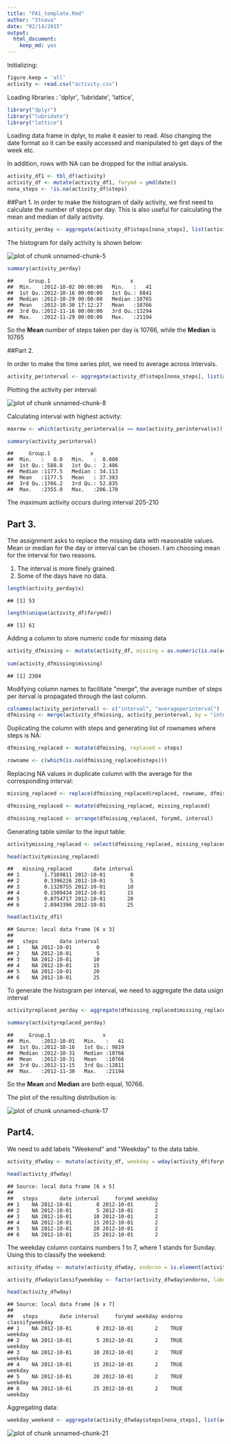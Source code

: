 ```yaml
---
title: "PA1_template.Rmd"
author: "Itnava"
date: "02/14/2015"
output:
  html_document:
    keep_md: yes
---
```


Initializing:


```r
figure.keep = 'all'
activity <- read.csv("activity.csv")
```

Loading libraries : 'dplyr', 'lubridate', 'lattice',


```r
library("dplyr")
library("lubridate")
library("lattice")
```

Loading data frame in dplyr, to make it easier to read. Also changing the date format so it can be easily accessed and manipulated to get days of the week etc.

In addition, rows with NA can be dropped for the initial analysis.



```r
activity_df1 <- tbl_df(activity)
activity_df <- mutate(activity_df1, forymd = ymd(date))
nona_steps <- !is.na(activity_df$steps)
```
##Part 1.
In order to make the histogram of daily activity, we first need to calculate the number of steps per day. This is also useful for calculating the mean and median of daily activity.


```r
activity_perday <- aggregate(activity_df$steps[nona_steps], list(activity_df$forymd[nona_steps]), sum)
```
The histogram for daily activity is shown below:

![plot of chunk unnamed-chunk-5](figure/unnamed-chunk-5-1.png) 


```r
summary(activity_perday)
```

```
##     Group.1                          x        
##  Min.   :2012-10-02 00:00:00   Min.   :   41  
##  1st Qu.:2012-10-16 00:00:00   1st Qu.: 8841  
##  Median :2012-10-29 00:00:00   Median :10765  
##  Mean   :2012-10-30 17:12:27   Mean   :10766  
##  3rd Qu.:2012-11-16 00:00:00   3rd Qu.:13294  
##  Max.   :2012-11-29 00:00:00   Max.   :21194
```
So the **Mean** number of steps taken per day is 10766, while the **Median** is 10765

##Part 2.

In order to make the time series plot, we need to average across intervals. 


```r
activity_perinterval <- aggregate(activity_df$steps[nona_steps], list(activity_df$interval[nona_steps]), mean)
```
Plotting the activity per interval:

![plot of chunk unnamed-chunk-8](figure/unnamed-chunk-8-1.png) 

Calculating interval with highest activity:


```r
maxrow <- which(activity_perinterval$x == max(activity_perinterval$x))

summary(activity_perinterval)
```

```
##     Group.1             x          
##  Min.   :   0.0   Min.   :  0.000  
##  1st Qu.: 588.8   1st Qu.:  2.486  
##  Median :1177.5   Median : 34.113  
##  Mean   :1177.5   Mean   : 37.383  
##  3rd Qu.:1766.2   3rd Qu.: 52.835  
##  Max.   :2355.0   Max.   :206.170
```
The maximum activity occurs during interval 205-210

## Part 3.

The assignment asks to replace the missing data with reasonable values. Mean or median for the day or interval can be chosen. I am choosing mean for the interval for two reasons. 

1. The interval is more finely grained.
2. Some of the days have no data.


```r
length(activity_perday$x)
```

```
## [1] 53
```

```r
length(unique(activity_df$forymd))
```

```
## [1] 61
```

Adding a column to store numeric code for missing data



```r
activity_dfmissing <- mutate(activity_df, missing = as.numeric(is.na(activity_df$steps)))
                             
sum(activity_dfmissing$missing)
```

```
## [1] 2304
```

Modifying column names to facilitate "merge", the average number of steps per iterval is propagated through the last column.


```r
colnames(activity_perinterval) <- c("interval", "averageperinterval")
dfmissing <- merge(activity_dfmissing, activity_perinterval, by = "interval")
```
Duplicating the column with steps and generating list of rownames where steps is NA:


```r
dfmissing_replaced <- mutate(dfmissing, replaced = steps)

rowname <- c(which(is.na(dfmissing_replaced$steps)))
```
Replacing NA values in duplicate column with the average for the corresponding interval:

```r
missing_replaced <- replace(dfmissing_replaced$replaced, rowname, dfmissing_replaced$averageperinterval[rowname])

dfmissing_replaced <- mutate(dfmissing_replaced, missing_replaced)

dfmissing_replaced <- arrange(dfmissing_replaced, forymd, interval)                             
```
Generating table similar to the input table:


```r
activitymissing_replaced <- select(dfmissing_replaced, missing_replaced, date, interval, -forymd, -steps, -averageperinterval, -replaced )

head(activitymissing_replaced)
```

```
##   missing_replaced       date interval
## 1        1.7169811 2012-10-01        0
## 2        0.3396226 2012-10-01        5
## 3        0.1320755 2012-10-01       10
## 4        0.1509434 2012-10-01       15
## 5        0.0754717 2012-10-01       20
## 6        2.0943396 2012-10-01       25
```

```r
head(activity_df1)
```

```
## Source: local data frame [6 x 3]
## 
##   steps       date interval
## 1    NA 2012-10-01        0
## 2    NA 2012-10-01        5
## 3    NA 2012-10-01       10
## 4    NA 2012-10-01       15
## 5    NA 2012-10-01       20
## 6    NA 2012-10-01       25
```
To generate the histogram per interval, we need to aggregate the data usign interval


```r
activityreplaced_perday <- aggregate(dfmissing_replaced$missing_replaced, list(dfmissing_replaced$forymd), sum)

summary(activityreplaced_perday)
```

```
##     Group.1                 x        
##  Min.   :2012-10-01   Min.   :   41  
##  1st Qu.:2012-10-16   1st Qu.: 9819  
##  Median :2012-10-31   Median :10766  
##  Mean   :2012-10-31   Mean   :10766  
##  3rd Qu.:2012-11-15   3rd Qu.:12811  
##  Max.   :2012-11-30   Max.   :21194
```

So the **Mean** and **Median** are both equal, 10766.

The plot of the resulting distribution is:

![plot of chunk unnamed-chunk-17](figure/unnamed-chunk-17-1.png) 

## Part4.

We need to add labels "Weekend" and "Weekday" to the data table. 


```r
activity_dfwday <- mutate(activity_df, weekday = wday(activity_df$forymd))

head(activity_dfwday)
```

```
## Source: local data frame [6 x 5]
## 
##   steps       date interval     forymd weekday
## 1    NA 2012-10-01        0 2012-10-01       2
## 2    NA 2012-10-01        5 2012-10-01       2
## 3    NA 2012-10-01       10 2012-10-01       2
## 4    NA 2012-10-01       15 2012-10-01       2
## 5    NA 2012-10-01       20 2012-10-01       2
## 6    NA 2012-10-01       25 2012-10-01       2
```

The weekday column contains numbers 1 to 7, where 1 stands for Sunday. Using this to classify the weekend:


```r
activity_dfwday <- mutate(activity_dfwday, endorno = is.element(activity_dfwday$weekday, c(2,3,4,5,6)))

activity_dfwday$classifyweekday <- factor(activity_dfwday$endorno, labels = c("weekend", "weekday"))

head(activity_dfwday)
```

```
## Source: local data frame [6 x 7]
## 
##   steps       date interval     forymd weekday endorno classifyweekday
## 1    NA 2012-10-01        0 2012-10-01       2    TRUE         weekday
## 2    NA 2012-10-01        5 2012-10-01       2    TRUE         weekday
## 3    NA 2012-10-01       10 2012-10-01       2    TRUE         weekday
## 4    NA 2012-10-01       15 2012-10-01       2    TRUE         weekday
## 5    NA 2012-10-01       20 2012-10-01       2    TRUE         weekday
## 6    NA 2012-10-01       25 2012-10-01       2    TRUE         weekday
```

Aggregating data:


```r
weekday_weekend <- aggregate(activity_dfwday$steps[nona_steps], list(activity_dfwday$interval[nona_steps], activity_dfwday$classifyweekday[nona_steps]), mean)
```
![plot of chunk unnamed-chunk-21](figure/unnamed-chunk-21-1.png) 


```
